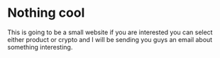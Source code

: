 # Nothing cool

This is going to be a small website if you are interested you can select either product or crypto and I will be sending you guys an email about something interesting.
